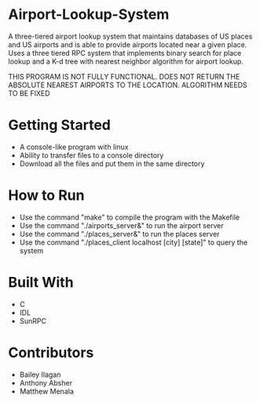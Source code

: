 # Airport-Lookup-System
A three-tiered airport lookup system that maintains databases of US places and US airports and is able to provide airports located near a given place. Uses a three tiered RPC system that implements binary search for place lookup and a K-d tree with nearest neighbor algorithm for airport lookup. 

THIS PROGRAM IS NOT FULLY FUNCTIONAL. DOES NOT RETURN THE ABSOLUTE NEAREST AIRPORTS TO THE LOCATION. ALGORITHM NEEDS TO BE FIXED 

# Getting Started 
- A console-like program with linux
- Ability to transfer files to a console directory 
- Download all the files and put them in the same directory 

# How to Run 
- Use the command "make" to compile the program with the Makefile
- Use the command "./airports_server&" to run the airport server
- Use the command "./places_server&" to run the places server 
- Use the command "./places_client localhost [city] [state]" to query the system

# Built With
- C
- IDL 
- SunRPC

# Contributors 
- Bailey Ilagan 
- Anthony Absher
- Matthew Menala 
